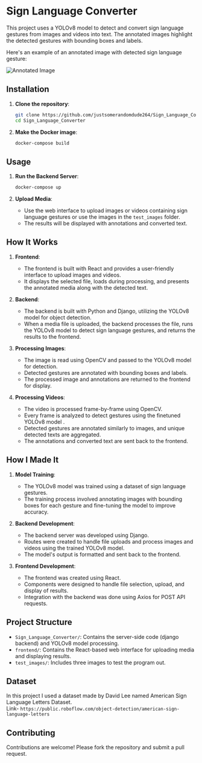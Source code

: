 # Sign Language Converter

This project uses a YOLOv8 model to detect and convert sign language gestures from images and videos into text. The annotated images highlight the detected gestures with bounding boxes and labels.

Here's an example of an annotated image with detected sign language gesture:

![Annotated Image](./example.png)


## Installation

1. **Clone the repository**:
    ```sh
    git clone https://github.com/justsomerandomdude264/Sign_Language_Converter.git
    cd Sign_Language_Converter
    ```

2. **Make the Docker image**:
    ```sh
    docker-compose build
    ```

## Usage

1. **Run the Backend Server**:
    ```sh
    docker-compose up
    ```
    
3. **Upload Media**:
    - Use the web interface to upload images or videos containing sign language gestures or use the images in the `test_images` folder.
    - The results will be displayed with annotations and converted text.

## How It Works

1. **Frontend**:
    - The frontend is built with React and provides a user-friendly interface to upload images and videos. 
    - It displays the selected file, loads during processing, and presents the annotated media along with the detected text.

2. **Backend**:
    - The backend is built with Python and Django, utilizing the YOLOv8 model for object detection.
    - When a media file is uploaded, the backend processes the file, runs the YOLOv8 model to detect sign language gestures, and returns the results to the frontend.

3. **Processing Images**:
    - The image is read using OpenCV and passed to the YOLOv8 model for detection.
    - Detected gestures are annotated with bounding boxes and labels.
    - The processed image and annotations are returned to the frontend for display.

4. **Processing Videos**:
    - The video is processed frame-by-frame using OpenCV.
    - Every frame is analyzed to detect gestures using the finetuned YOLOv8 model .
    - Detected gestures are annotated similarly to images, and unique detected texts are aggregated.
    - The annotations and converted text are sent back to the frontend.

## How I Made It

1. **Model Training**:
    - The YOLOv8 model was trained using a dataset of sign language gestures.
    - The training process involved annotating images with bounding boxes for each gesture and fine-tuning the model to improve accuracy.

2. **Backend Development**:
    - The backend server was developed using Django.
    - Routes were created to handle file uploads and process images and videos using the trained YOLOv8 model.
    - The model's output is formatted and sent back to the frontend.

3. **Frontend Development**:
    - The frontend was created using React.
    - Components were designed to handle file selection, upload, and display of results.
    - Integration with the backend was done using Axios for POST API requests.

## Project Structure

- `Sign_Language_Converter/`: Contains the server-side code (django backend) and YOLOv8 model processing.
- `frontend/`: Contains the React-based web interface for uploading media and displaying results.
- `test_images/`: Includes three images to test the program out.

## Dataset

In this project I used a dataset made by David Lee named American Sign Language Letters Dataset.   <br />
Link- `https://public.roboflow.com/object-detection/american-sign-language-letters`

## Contributing

Contributions are welcome! Please fork the repository and submit a pull request.
